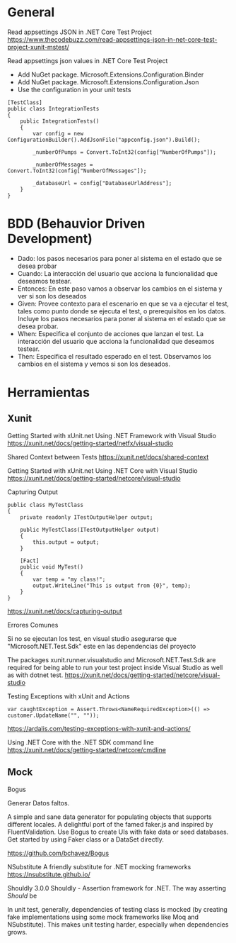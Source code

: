 # General

Read appsettings JSON in .NET Core Test Project
https://www.thecodebuzz.com/read-appsettings-json-in-net-core-test-project-xunit-mstest/

Read appsettings json values in .NET Core Test Project

- Add NuGet package. Microsoft.Extensions.Configuration.Binder
- Add NuGet package. Microsoft.Extensions.Configuration.Json
- Use the configuration in your unit tests

```
[TestClass]
public class IntegrationTests
{
    public IntegrationTests()
    {
        var config = new ConfigurationBuilder().AddJsonFile("appconfig.json").Build();
        
        _numberOfPumps = Convert.ToInt32(config["NumberOfPumps"]);

        _numberOfMessages = Convert.ToInt32(config["NumberOfMessages"]);

        _databaseUrl = config["DatabaseUrlAddress"];
    }
} 
```

# BDD (Behauvior Driven Development)

- Dado: los pasos necesarios para poner al sistema en el estado que se desea probar
- Cuando: La interacción del usuario que acciona la funcionalidad que deseamos testear.
- Entonces: En este paso vamos a observar los cambios en el sistema y ver si son los deseados
- Given: Provee contexto para el escenario en que se va a ejecutar el test, tales como punto donde se ejecuta el test, o prerequisitos en los datos. Incluye los pasos necesarios para poner al sistema en el estado que se desea probar.
- When: Especifica el conjunto de acciones que lanzan el test. La interacción del usuario que acciona la funcionalidad que deseamos testear.
- Then: Especifica el resultado esperado en el test. Observamos los cambios en el sistema y vemos si son los deseados.


# Herramientas

## Xunit

Getting Started with xUnit.net
Using .NET Framework with Visual Studio
https://xunit.net/docs/getting-started/netfx/visual-studio

Shared Context between Tests
https://xunit.net/docs/shared-context

Getting Started with xUnit.net
Using .NET Core with Visual Studio
https://xunit.net/docs/getting-started/netcore/visual-studio


Capturing Output
```
public class MyTestClass
{
    private readonly ITestOutputHelper output;

    public MyTestClass(ITestOutputHelper output)
    {
        this.output = output;
    }

    [Fact]
    public void MyTest()
    {
        var temp = "my class!";
        output.WriteLine("This is output from {0}", temp);
    }
}
```
https://xunit.net/docs/capturing-output


Errores Comunes

Si no se ejecutan los test, en visual studio asegurarse que "Microsoft.NET.Test.Sdk" este en las dependencias del proyecto

The packages xunit.runner.visualstudio and Microsoft.NET.Test.Sdk are required for being able to run your test project inside Visual Studio as well as with dotnet test. 
https://xunit.net/docs/getting-started/netcore/visual-studio


Testing Exceptions with xUnit and Actions
```
var caughtException = Assert.Throws<NameRequiredException>(() => customer.UpdateName("", ""));
```
https://ardalis.com/testing-exceptions-with-xunit-and-actions/

Using .NET Core with the .NET SDK command line
https://xunit.net/docs/getting-started/netcore/cmdline

## Mock 

Bogus

Generar Datos faltos.

A simple and sane data generator for populating objects that supports different locales. A delightful port of the famed faker.js and inspired by FluentValidation. Use Bogus to create UIs with fake data or seed databases. Get started by using Faker class or a DataSet directly.

https://github.com/bchavez/Bogus


NSubstitute
A friendly substitute for .NET mocking frameworks
https://nsubstitute.github.io/


Shouldly 3.0.0
Shouldly - Assertion framework for .NET. The way asserting *Should* be

In unit test, generally, dependencies of testing class is mocked (by creating fake implementations using some mock frameworks like Moq and NSubstitute). This makes unit testing harder, especially when dependencies grows.
